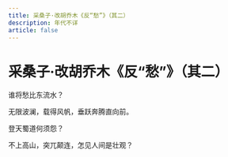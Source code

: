 ```yaml
---
title: 采桑子·改胡乔木《反“愁”》（其二）
description: 年代不详
article: false
---
```


# 采桑子·改胡乔木《反“愁”》（其二）

谁将愁比东流水？

无限波澜，载得风帆，垂跃奔腾直向前。



登天蜀道何须怨？

不上高山，突兀颠连，怎见人间是壮观？
